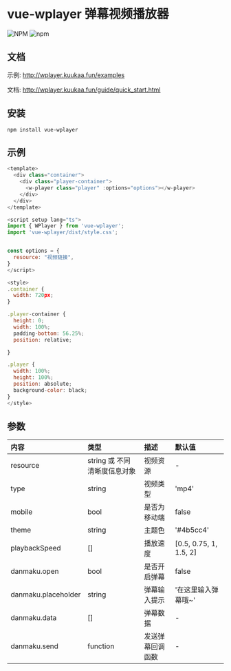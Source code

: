 # vue-wplayer 弹幕视频播放器
![NPM](https://img.shields.io/npm/l/vue-wplayer)
![npm](https://img.shields.io/npm/v/vue-wplayer?logo=npm)

## 文档
示例: http://wplayer.kuukaa.fun/examples

文档: http://wplayer.kuukaa.fun/guide/quick_start.html


## 安装
```
npm install vue-wplayer
```

## 示例
```js
<template>
  <div class="container">
    <div class="player-container">
      <w-player class="player" :options="options"></w-player>
    </div>
  </div>
</template>

<script setup lang="ts">
import { WPlayer } from 'vue-wplayer';
import 'vue-wplayer/dist/style.css';


const options = {
  resource: "视频链接",
}
</script>

<style>
.container {
  width: 720px;
}

.player-container {
  height: 0;
  width: 100%;
  padding-bottom: 56.25%;
  position: relative;

}

.player {
  width: 100%;
  height: 100%;
  position: absolute;
  background-color: black;
}
</style>
```

## 参数
|内容|类型|描述|默认值|
|:-----|:-----|:-----|:-----|
|resource|string 或 不同清晰度信息对象|视频资源|-|
|type|string|视频类型|'mp4'|
|mobile|bool|是否为移动端|false|
|theme|string|主题色|'#4b5cc4'|
|playbackSpeed|[]| 播放速度|[0.5, 0.75, 1, 1.5, 2]|
|danmaku.open|bool|是否开启弹幕|false|
|danmaku.placeholder|string|弹幕输入提示|'在这里输入弹幕哦~'|
|danmaku.data|[]|弹幕数据|-|
|danmaku.send|function|发送弹幕回调函数|-|

